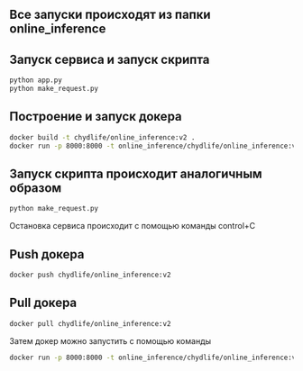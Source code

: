 ## Все запуски происходят из папки online_inference

## Запуск сервиса и запуск скрипта
```bash
python app.py
python make_request.py
```


## Построение и запуск докера
```bash
docker build -t chydlife/online_inference:v2 .
docker run -p 8000:8000 -t online_inference/chydlife/online_inference:v2
```


## Запуск скрипта происходит аналогичным образом
```bash
python make_request.py
```

Остановка сервиса происходит с помощью команды control+C

## Push докера
```bash
docker push chydlife/online_inference:v2
```


## Pull докера
```bash
docker pull chydlife/online_inference:v2
```

Затем докер можно запустить с помощью команды 
```bash
docker run -p 8000:8000 -t online_inference/chydlife/online_inference:v2
```